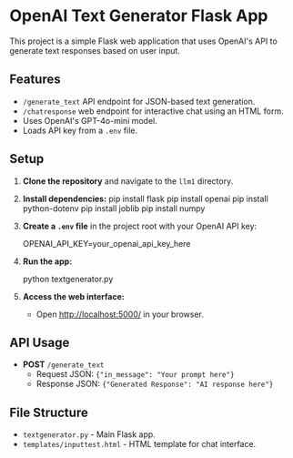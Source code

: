 # OpenAI Text Generator Flask App
This project is a simple Flask web application that uses OpenAI's API to generate text responses based on user input.

## Features
- `/generate_text` API endpoint for JSON-based text generation.
- `/chatresponse` web endpoint for interactive chat using an HTML form.
- Uses OpenAI's GPT-4o-mini model.
- Loads API key from a `.env` file.

## Setup
1. **Clone the repository** and navigate to the `llm1` directory.

2. **Install dependencies:**
   pip install flask 
   pip install openai 
   pip install python-dotenv 
   pip install joblib
   pip install numpy
   

3. **Create a `.env` file** in the project root with your OpenAI API key:
   
   OPENAI_API_KEY=your_openai_api_key_here
   

4. **Run the app:**
   
   python textgenerator.py
   

5. **Access the web interface:**
   - Open [http://localhost:5000/](http://localhost:5000/) in your browser.

## API Usage

- **POST** `/generate_text`
  - Request JSON: `{"in_message": "Your prompt here"}`
  - Response JSON: `{"Generated Response": "AI response here"}`

## File Structure

- `textgenerator.py` - Main Flask app.
- `templates/inputtest.html` - HTML template for chat interface.


